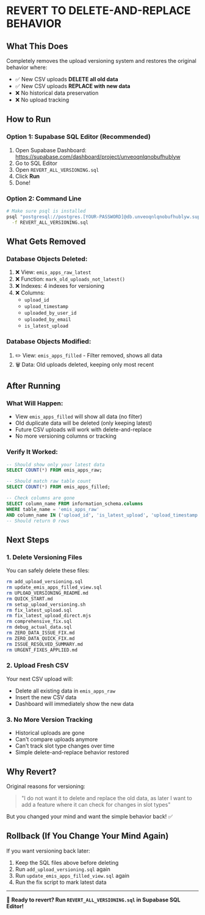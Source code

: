 # REVERT TO DELETE-AND-REPLACE BEHAVIOR

## What This Does

Completely removes the upload versioning system and restores the original behavior where:
- ✅ New CSV uploads **DELETE all old data**
- ✅ New CSV uploads **REPLACE with new data**
- ❌ No historical data preservation
- ❌ No upload tracking

## How to Run

### Option 1: Supabase SQL Editor (Recommended)
1. Open Supabase Dashboard: https://supabase.com/dashboard/project/unveoqnlqnobufhublyw
2. Go to SQL Editor
3. Open `REVERT_ALL_VERSIONING.sql`
4. Click **Run**
5. Done!

### Option 2: Command Line
```bash
# Make sure psql is installed
psql "postgresql://postgres.[YOUR-PASSWORD]@db.unveoqnlqnobufhublyw.supabase.co:5432/postgres" \
  -f REVERT_ALL_VERSIONING.sql
```

## What Gets Removed

### Database Objects Deleted:
1. ❌ View: `emis_apps_raw_latest`
2. ❌ Function: `mark_old_uploads_not_latest()`
3. ❌ Indexes: 4 indexes for versioning
4. ❌ Columns:
   - `upload_id`
   - `upload_timestamp`
   - `uploaded_by_user_id`
   - `uploaded_by_email`
   - `is_latest_upload`

### Database Objects Modified:
1. ✏️ View: `emis_apps_filled` - Filter removed, shows all data
2. 🗑️ Data: Old uploads deleted, keeping only most recent

## After Running

### What Will Happen:
- View `emis_apps_filled` will show all data (no filter)
- Old duplicate data will be deleted (only keeping latest)
- Future CSV uploads will work with delete-and-replace
- No more versioning columns or tracking

### Verify It Worked:
```sql
-- Should show only your latest data
SELECT COUNT(*) FROM emis_apps_raw;

-- Should match raw table count
SELECT COUNT(*) FROM emis_apps_filled;

-- Check columns are gone
SELECT column_name FROM information_schema.columns
WHERE table_name = 'emis_apps_raw'
AND column_name IN ('upload_id', 'is_latest_upload', 'upload_timestamp');
-- Should return 0 rows
```

## Next Steps

### 1. Delete Versioning Files
You can safely delete these files:
```bash
rm add_upload_versioning.sql
rm update_emis_apps_filled_view.sql
rm UPLOAD_VERSIONING_README.md
rm QUICK_START.md
rm setup_upload_versioning.sh
rm fix_latest_upload.sql
rm fix_latest_upload_direct.mjs
rm comprehensive_fix.sql
rm debug_actual_data.sql
rm ZERO_DATA_ISSUE_FIX.md
rm ZERO_DATA_QUICK_FIX.md
rm ISSUE_RESOLVED_SUMMARY.md
rm URGENT_FIXES_APPLIED.md
```

### 2. Upload Fresh CSV
Your next CSV upload will:
- Delete all existing data in `emis_apps_raw`
- Insert the new CSV data
- Dashboard will immediately show the new data

### 3. No More Version Tracking
- Historical uploads are gone
- Can't compare uploads anymore
- Can't track slot type changes over time
- Simple delete-and-replace behavior restored

## Why Revert?

Original reasons for versioning:
> "I do not want it to delete and replace the old data, as later I want to add a feature where it can check for changes in slot types"

But you changed your mind and want the simple behavior back! ✅

## Rollback (If You Change Your Mind Again)

If you want versioning back later:
1. Keep the SQL files above before deleting
2. Run `add_upload_versioning.sql` again
3. Run `update_emis_apps_filled_view.sql` again
4. Run the fix script to mark latest data

---

🎯 **Ready to revert? Run `REVERT_ALL_VERSIONING.sql` in Supabase SQL Editor!**

